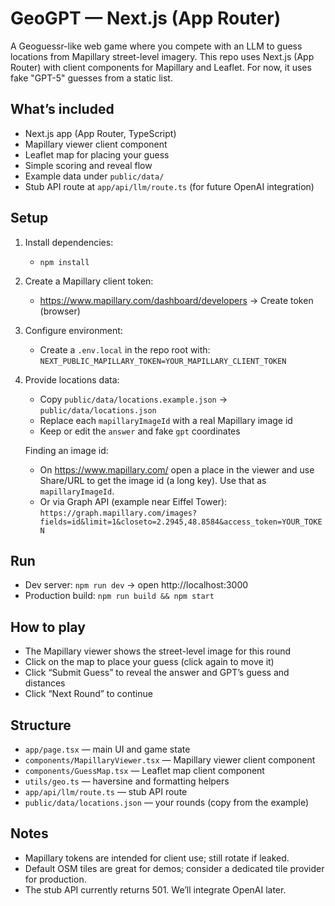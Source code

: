 GeoGPT — Next.js (App Router)
=============================

A Geoguessr-like web game where you compete with an LLM to guess locations from Mapillary street-level imagery. This repo uses Next.js (App Router) with client components for Mapillary and Leaflet. For now, it uses fake "GPT-5" guesses from a static list.

What’s included
---------------
- Next.js app (App Router, TypeScript)
- Mapillary viewer client component
- Leaflet map for placing your guess
- Simple scoring and reveal flow
- Example data under `public/data/`
- Stub API route at `app/api/llm/route.ts` (for future OpenAI integration)

Setup
-----
1) Install dependencies:
   - `npm install`

2) Create a Mapillary client token:
   - https://www.mapillary.com/dashboard/developers → Create token (browser)

3) Configure environment:
   - Create a `.env.local` in the repo root with:
     `NEXT_PUBLIC_MAPILLARY_TOKEN=YOUR_MAPILLARY_CLIENT_TOKEN`

4) Provide locations data:
   - Copy `public/data/locations.example.json` → `public/data/locations.json`
   - Replace each `mapillaryImageId` with a real Mapillary image id
   - Keep or edit the `answer` and fake `gpt` coordinates

   Finding an image id:
   - On https://www.mapillary.com/ open a place in the viewer and use Share/URL to get the image id (a long key). Use that as `mapillaryImageId`.
   - Or via Graph API (example near Eiffel Tower):
     `https://graph.mapillary.com/images?fields=id&limit=1&closeto=2.2945,48.8584&access_token=YOUR_TOKEN`

Run
---
- Dev server: `npm run dev` → open http://localhost:3000
- Production build: `npm run build && npm start`

How to play
-----------
- The Mapillary viewer shows the street-level image for this round
- Click on the map to place your guess (click again to move it)
- Click “Submit Guess” to reveal the answer and GPT’s guess and distances
- Click “Next Round” to continue

Structure
---------
- `app/page.tsx` — main UI and game state
- `components/MapillaryViewer.tsx` — Mapillary viewer client component
- `components/GuessMap.tsx` — Leaflet map client component
- `utils/geo.ts` — haversine and formatting helpers
- `app/api/llm/route.ts` — stub API route
- `public/data/locations.json` — your rounds (copy from the example)

Notes
-----
- Mapillary tokens are intended for client use; still rotate if leaked.
- Default OSM tiles are great for demos; consider a dedicated tile provider for production.
- The stub API currently returns 501. We’ll integrate OpenAI later.

